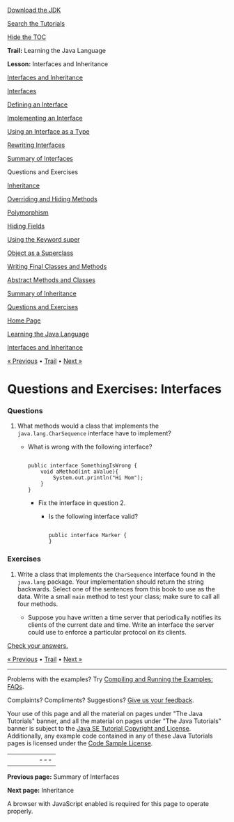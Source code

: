 [Download
the JDK](http://java.sun.com/javase/6/download.jsp)
  
[Search the
Tutorials](../../../search.html)
  
[Hide the TOC](javascript:toggleLeft())

**Trail:** Learning the Java Language
  
**Lesson:** Interfaces and Inheritance

[Interfaces and Inheritance](../index.html)

[Interfaces](../createinterface.html)

[Defining an Interface](../interfaceDef.html)

[Implementing an Interface](../usinginterface.html)

[Using an Interface as a Type](../interfaceAsType.html)

[Rewriting Interfaces](../nogrow.html)

[Summary of Interfaces](../summary-interface.html)

Questions and Exercises

[Inheritance](../subclasses.html)

[Overriding and Hiding Methods](../override.html)

[Polymorphism](../polymorphism.html)

[Hiding Fields](../hidevariables.html)

[Using the Keyword super](../super.html)

[Object as a Superclass](../objectclass.html)

[Writing Final Classes and Methods](../final.html)

[Abstract Methods and Classes](../abstract.html)

[Summary of Inheritance](../summaryinherit.html)

[Questions and Exercises](../QandE/inherit-questions.html)

[Home Page](../../../index.html)
>
[Learning the Java Language](../../index.html)
>
[Interfaces and Inheritance](../index.html)

[« Previous](../summary-interface.html) • [Trail](../../TOC.html) • [Next »](../subclasses.html)

# Questions and Exercises: Interfaces

### Questions

1. What methods would a class that implements
   the `java.lang.CharSequence` interface have to implement?

   - What is wrong with the following interface?

     ```

     public interface SomethingIsWrong {
         void aMethod(int aValue){
             System.out.println("Hi Mom");
         }
     }

     ```

     - Fix the interface in question 2.

       - Is the following interface valid?

         ```

         public interface Marker {
         }

         ```

### Exercises

1. Write a class that implements the `CharSequence`
   interface found in the `java.lang` package.
   Your implementation should return the string backwards.
   Select one of the sentences from this book to use as the data.
   Write a small `main` method to test your class;
   make sure to call all four methods.

   - Suppose you have written a time server that periodically
     notifies its clients of the current date and time. Write an interface
     the server could use to enforce a particular protocol on
     its clients.

[Check your answers.](interfaces-answers.html)

[« Previous](../summary-interface.html)
•
[Trail](../../TOC.html)
•
[Next »](../subclasses.html)

---

Problems with the examples? Try [Compiling and Running
the Examples: FAQs](../../../information/run-examples.html).
  
Complaints? Compliments? Suggestions? [Give
us your feedback](http://download.oracle.com/javase/feedback.html).

Your use of this page and all the material on pages under "The Java Tutorials" banner,
and all the material on pages under "The Java Tutorials" banner is subject to the [Java SE Tutorial Copyright
and License](../../../information/license.html).
Additionally, any example code contained in any of these Java
Tutorials pages is licensed under the
[Code
Sample License](http://developers.sun.com/license/berkeley_license.html).

|  |  |  |  |  |
| --- | --- | --- | --- | --- |
| |  |  | | --- | --- | | duke image | Oracle logo | | [About Oracle](http://www.oracle.com/us/corporate/index.html) | [Oracle Technology Network](http://www.oracle.com/technology/index.html) | [Terms of Service](https://www.samplecode.oracle.com/servlets/CompulsoryClickThrough?type=TermsOfService) | Copyright © 1995, 2011 Oracle and/or its affiliates. All rights reserved. |

**Previous page:** Summary of Interfaces
  
**Next page:** Inheritance




A browser with JavaScript enabled is required for this page to operate properly.